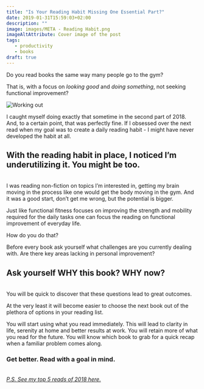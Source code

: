 ```yaml
---
title: "Is Your Reading Habit Missing One Essential Part?"
date: 2019-01-31T15:59:03+02:00
description: ""
image: images/META - Reading Habit.png
imageAltAttribute: Cover image of the post
tags:
   - productivity
   - books
draft: true
---
```

Do you read books the same way many people go to the gym?

That is, with a focus on *looking good* and *doing something*, not seeking functional improvement?

![Working out](https://media.giphy.com/media/yBjUwriEYpFyE/giphy.gif)

I caught myself doing exactly that sometime in the second part of 2018. And, to a certain point, that was perfectly fine. If I obsessed over the next read when my goal was to create a daily reading habit - I might have never developed the habit at all.

## With the reading habit in place, I noticed I’m underutilizing it. You might be too.
\
I was reading non-fiction on topics I’m interested in, getting my brain moving in the process like one would get the body moving in the gym. And it was a good start, don’t get me wrong, but the potential is bigger.

Just like functional fitness focuses on improving the strength and mobility required for the daily tasks one can focus the reading on functional improvement of everyday life.

How do you do that?

Before every book ask yourself what challenges are you currently dealing with. Are there key areas lacking in personal improvement?

## Ask yourself WHY this book? WHY now?
\
You will be quick to discover that these questions lead to great outcomes.

At the very least it will become easier to choose the next book out of the plethora of options in your reading list.

You will start using what you read immediately. This will lead to clarity in life, serenity at home and better results at work. You will retain more of what you read for the future. You will know which book to grab for a quick recap when a familiar problem comes along.

### Get better. Read with a goal in mind.
\
[*P.S. See my top 5 reads of 2018 here.*](/blog/the-books-of-2018)
